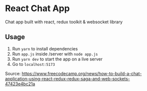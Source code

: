 # React Chat App

Chat app built with react, redux toolkit & websocket library

## Usage

1. Run `yarn` to install dependencies
2. Run `app.js` inside /server with `node app.js`
3. Run `yarn dev` to start the app on a live server
4. Go to `localhost:5173`

Source: https://www.freecodecamp.org/news/how-to-build-a-chat-application-using-react-redux-redux-saga-and-web-sockets-47423e4bc21a
